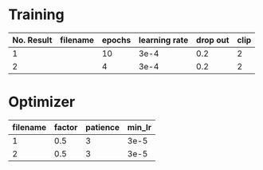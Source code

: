 # Training

No. Result |filename | epochs | learning rate | drop out | clip |
|---|---|---|---|---|---|
|  1 |  | 10  | 3e-4  | 0.2  | 2  |
|  2 |  |4 | 3e-4  | 0.2  | 2  |


# Optimizer

filename | factor | patience | min_lr |
|---|---|---|---|
|  1 | 0.5  | 3  | 3e-5  |
|  2 | 0.5  | 3  | 3e-5  |
